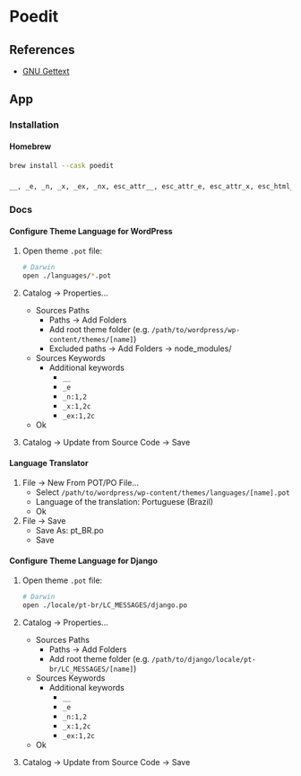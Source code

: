 # Poedit

## References

- [GNU Gettext](/gnu_gettext.md)

## App

### Installation

#### Homebrew

```sh
brew install --cask poedit
```

###

```txt
__, _e, _n, _x, _ex, _nx, esc_attr__, esc_attr_e, esc_attr_x, esc_html__, esc_html_e, esc_html_x, _n_noop, _nx_noop, translate_nooped_plural
```

### Docs

#### Configure Theme Language for WordPress

1. Open theme `.pot` file:

   ```sh
   # Darwin
   open ./languages/*.pot
   ```

2. Catalog -> Properties...
   - Sources Paths
     - Paths -> Add Folders
     - Add root theme folder (e.g. `/path/to/wordpress/wp-content/themes/[name]`)
     - Excluded paths -> Add Folders -> node_modules/
   - Sources Keywords
     - Additional keywords
       - `__`
       - `_e`
       - `_n:1,2`
       - `_x:1,2c`
       - `_ex:1,2c`
   - Ok
3. Catalog -> Update from Source Code -> Save

#### Language Translator

1. File -> New From POT/PO File...
   - Select `/path/to/wordpress/wp-content/themes/languages/[name].pot`
   - Language of the translation: Portuguese (Brazil)
   - Ok
2. File -> Save
   - Save As: pt_BR.po
   - Save

#### Configure Theme Language for Django

1. Open theme `.pot` file:

   ```sh
   # Darwin
   open ./locale/pt-br/LC_MESSAGES/django.po
   ```

2. Catalog -> Properties...
   - Sources Paths
     - Paths -> Add Folders
     - Add root theme folder (e.g. `/path/to/django/locale/pt-br/LC_MESSAGES/[name]`)
   - Sources Keywords
     - Additional keywords
       - `__`
       - `_e`
       - `_n:1,2`
       - `_x:1,2c`
       - `_ex:1,2c`
   - Ok
3. Catalog -> Update from Source Code -> Save

